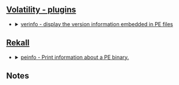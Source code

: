 ## [Volatility - plugins](https://github.com/volatilityfoundation/volatility/wiki/Command-Reference)

<ul>
   <li>
      <details>
         <summary><a href="https://github.com/volatilityfoundation/volatility/wiki/Command-Reference#verinfo">verinfo - display the version information embedded in PE files</a></summary>
         <ul>
            <li>
               Important Parameters
               <ul>
                  <li>-o <code>offset of module to dump version info from</code></li>
                  <li>-r <code>regex to dump info from</code></li>
                  <li>-i <code>ignore case in regex</code></li>
               </ul>
            </li>
            <li>
               Investigative Notes
               <ul>
                  <li>Used to examine process memory allocations</li>
                  <li>Can help locate injected code, including executable code not in the loaded modules list</li>
               </ul>
            </li>
         </ul>
      </details>
   </li>
</ul>

## [Rekall](https://rekall.readthedocs.io/en/latest/plugins.html)

<ul>
   <li>
      <details>
         <summary><a href="https://rekall.readthedocs.io/en/latest/plugins.html#peinfo-peinfo">peinfo - Print information about a PE binary.</a></summary>
         <ul>
            <li>
               Investigative Notes
               <ul>
                  <li>Can be used for preliminary capability analysis on memory-mapped or disk files</li>
               </ul>
            </li>
         </ul>
      </details>
   </li>
</ul>

## Notes
